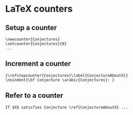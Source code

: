 LaTeX counters
==============

Setup a counter
---------------
    \newcounter{Conjectures}
    \setcounter{Conjectures}{0}
    ...


Increment a counter
-------------------

    {\refstepcounter{Conjectures}\label{ConjectureAboutX}}
    \noindent{\bf Conjecture \arabic{Conjectures}: }


Refer to a counter
------------------

    If $X$ satisfies Conjecture \ref{ConjectureAboutX} ...

